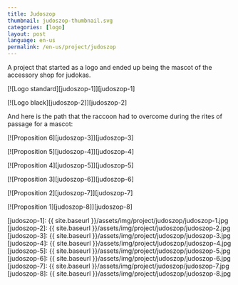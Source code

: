```yaml
---
title: Judoszop
thumbnail: judoszop-thumbnail.svg
categories: [logo]
layout: post
language: en-us
permalink: /en-us/project/judoszop
---
```


A project that started as a logo and ended up being the mascot of the accessory shop for judokas.

[![Logo standard][judoszop-1]][judoszop-1]

[![Logo black][judoszop-2]][judoszop-2]

And here is the path that the raccoon had to overcome during the rites of passage for a mascot:

[![Proposition 6][judoszop-3]][judoszop-3]

[![Proposition 5][judoszop-4]][judoszop-4]

[![Proposition 4][judoszop-5]][judoszop-5]

[![Proposition 3][judoszop-6]][judoszop-6]

[![Proposition 2][judoszop-7]][judoszop-7]

[![Proposition 1][judoszop-8]][judoszop-8]

[judoszop-1]: {{ site.baseurl }}/assets/img/project/judoszop/judoszop-1.jpg
[judoszop-2]: {{ site.baseurl }}/assets/img/project/judoszop/judoszop-2.jpg
[judoszop-3]: {{ site.baseurl }}/assets/img/project/judoszop/judoszop-3.jpg
[judoszop-4]: {{ site.baseurl }}/assets/img/project/judoszop/judoszop-4.jpg
[judoszop-5]: {{ site.baseurl }}/assets/img/project/judoszop/judoszop-5.jpg
[judoszop-6]: {{ site.baseurl }}/assets/img/project/judoszop/judoszop-6.jpg
[judoszop-7]: {{ site.baseurl }}/assets/img/project/judoszop/judoszop-7.jpg
[judoszop-8]: {{ site.baseurl }}/assets/img/project/judoszop/judoszop-8.jpg